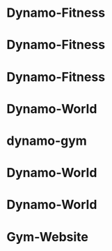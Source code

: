 # Dynamo-Fitness
# Dynamo-Fitness
# Dynamo-Fitness
# Dynamo-World
# dynamo-gym
# Dynamo-World
# Dynamo-World
# Gym-Website
